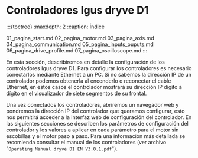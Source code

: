 # Controladores Igus dryve D1

:::{toctree}
:maxdepth: 2
:caption: Índice

01_pagina_start.md
02_pagina_motor.md
03_pagina_axis.md
04_pagina_communication.md
05_pagina_inputs_ouputs.md
06_pagina_drive_profile.md
07_pagina_oscilloscope.md
:::

En esta sección, describiremos en detalle la configuración de los
controladores Igus dryve D1. Para configurar los controladores es
necesario conectarlos mediante Ethernet a un PC. Si no sabemos la
dirección IP de un controlador podemos obtenerla al encenderlo o
reconectar el cable Ethernet, en estos casos el controlador mostrará su
dirección IP dígito a dígito en el visualizador de siete segmentos de su
frontal.

Una vez conectados los controladores, abriremos un navegador web y
pondremos la dirección IP del controlador que queramos configurar, esto
nos permitirá acceder a la interfaz web de configuración del
controlador. En las siguientes secciones se describen los parámetros de
configuración del controlador y los valores a aplicar en cada parámetro
para el motor sin escobillas y el motor paso a paso. Para una
información más detallada se recomienda consultar el manual de los
controladores (ver archivo
"`Operating Manual dryve D1 EN V3.0.1.pdf`").
